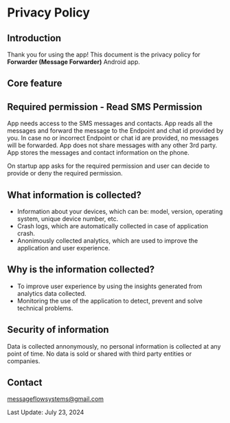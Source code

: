 # Privacy Policy

## Introduction

Thank you for using the app!
This document is the privacy policy for **Forwarder (Message Forwarder)** Android app. 

## Core feature

## Required permission - Read SMS Permission

App needs access to the SMS messages and contacts. App reads all the messages and forward the message to the Endpoint and chat id provided by you. In case no or incorrect Endpoint or chat id  are provided, no messages will be forwarded. App does not share messages with any other 3rd party. App stores the messages and contact information on the phone.

On startup app asks for the required permission and user can decide to provide or deny the required permission.

## What information is collected?

- Information about your devices, which can be: model, version, operating system, unique device number, etc.
- Crash logs, which are automatically collected in case of application crash.
- Anonimously collected analytics, which are used to improve the application and user experience.

## Why is the information collected?

- To improve user experience by using the insights generated from analytics data collected.
- Monitoring the use of the application to detect, prevent and solve technical problems.

## Security of information

Data is collected annonymously, no personal information is collected at any point of time.  No data is sold or shared with third party entities or companies.

## Contact

messageflowsystems@gmail.com

Last Update: July 23, 2024